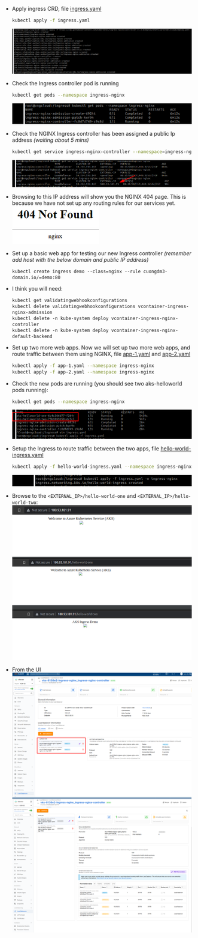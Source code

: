 - Apply ingress CRD, file [ingress.yaml](./../manifests/ingress/ingress.yaml)
  ```bash
  kubectl apply -f ingress.yaml
  ```
  ![](./img/ingress/01.png)

- Check the Ingress controller pod is running
  ```bash
  kubectl get pods --namespace ingress-nginx
  ```
  ![](./img/ingress/02.png)

- Check the NGINX Ingress controller has been assigned a public Ip address _(waiting about 5 mins)_
  ```bash
  kubectl get service ingress-nginx-controller --namespace=ingress-nginx
  ```
  ![](./img/ingress/03.png)

- Browsing to this IP address will show you the NGINX 404 page. This is because we have not set up any routing rules for our services yet.
  ![](./img/ingress/04.png)

- Set up a basic web app for testing our new Ingress controller _(remember add host with the below domain and public IP address)_
  ```
  kubectl create ingress demo --class=nginx --rule cuongdm3-domain.io/=demo:80
  ```

- I think you will need:
  ```bash=
  kubectl get validatingwebhookconfigurations
  kubectl delete validatingwebhookconfigurations vcontainer-ingress-nginx-admission
  kubectl delete -n kube-system deploy vcontainer-ingress-nginx-controller
  kubectl delete -n kube-system deploy vcontainer-ingress-nginx-default-backend
  ```

- Set up two more web apps. Now we will set up two more web apps, and route traffic between them using NGINX, file [app-1.yaml](./../manifests/ingress/app-1.yaml) and [app-2.yaml](./../manifests/ingress/app-2.yaml)
  ```bash
  kubectl apply -f app-1.yaml --namespace ingress-nginx
  kubectl apply -f app-2.yaml --namespace ingress-nginx
  ```

- Check the new pods are running (you should see two aks-helloworld pods running):
  ```bash
  kubectl get pods --namespace ingress-nginx
  ```
  ![](./img/ingress/05.png)


- Setup the Ingress to route traffic between the two apps, file [hello-world-ingress.yaml](./../manifests/ingress/hello-world-ingress.yaml)
  ```bash
  kubectl apply -f hello-world-ingress.yaml --namespace ingress-nginx
  ```
  ![](./img/ingress/06.png)


- Browse to the `<EXTERNAL_IP>/hello-world-one` and `<EXTERNAL_IP>/hello-world-two`:
  ![](./img/ingress/07.png)
  ![](./img/ingress/08.png)
  ![](./img/ingress/09.png)


- From the UI
  ![](./img/ingress/10.png)
  ![](./img/ingress/11.png)